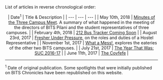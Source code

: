 <!-- TITLE: General News-->
<!-- SUBTITLE: News updates on what's happening on campus, as well as in the world outside. -->

List of articles in reverse chronological order:

<center>

| Date<sup>1</sup> | Title & Description |
| --- | --- | --- |
| May 10th, 2018 | [Minutes of the Three Campus Meet](/news/general/2018-fee-hike-directors-meet-minutes). A summary of what happened in the meeting of the directors of BITS Pilani and the student representatives of three campuses.  |
| February 4th, 2018 | [212 Bus Tracker Coming Soon](/news/general/212-tracker-soon) |
| August 23rd, 2017 | [Fresher Under Pressure](/news/general/2017-hrep-elections), on the roles and duties of a Hostel Representative |
| November 1st, 2017 | [What a Mess!](/news/general/mess-other-campuses), explores the eateries of the other two BITS campuses. | 
| July 21st, 2017  | [The Year That Was: SUC 2016-17](/news/general/suc-2016-17) |
| June 11th, 2017 | [The Covfefe](/news/general/2017-animal-cruelty-law) |


</center>

-----

<sup>1</sup> Date of original publication. Some spotlights that were initially published on BITS Chronicles have been republished on this website.  